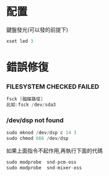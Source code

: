 # 配置
鍵盤發光(可以發的前提下)
```java
xset led 3
```
# 錯誤修復
### FILESYSTEM CHECKED FAILED
```java
fsck [磁碟路徑]
比如:fsck /dev/sda3
```
### /dev/dsp not found
```java
sudo mknod /dev/dsp c 14 3  
sudo chmod 666 /dev/dsp 
```
如果上面指令不起作用,再執行下面的代碼
```java
sudo modprobe  snd-pcm-oss  
sudo modprobe  snd-mixer-oss  
```

